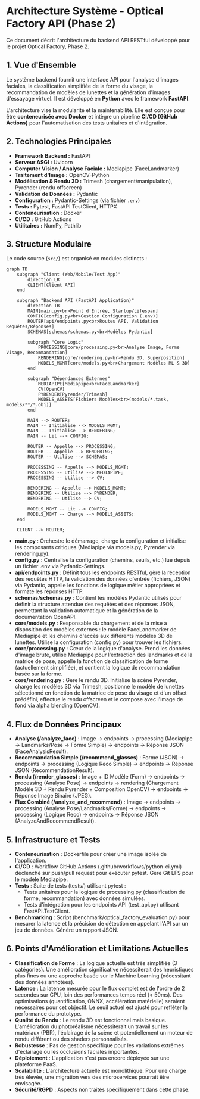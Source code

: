 # Architecture Système - Optical Factory API (Phase 2)

Ce document décrit l'architecture du backend API RESTful développé pour le projet Optical Factory, Phase 2.

## 1. Vue d'Ensemble

Le système backend fournit une interface API pour l'analyse d'images faciales, la classification simplifiée de la forme du visage, la recommandation de modèles de lunettes et la génération d'images d'essayage virtuel. Il est développé en **Python** avec le framework **FastAPI**.

L'architecture vise la modularité et la maintenabilité. Elle est conçue pour être **conteneurisée avec Docker** et intègre un pipeline **CI/CD (GitHub Actions)** pour l'automatisation des tests unitaires et d'intégration.

## 2. Technologies Principales

* **Framework Backend :** FastAPI
* **Serveur ASGI :** Uvicorn
* **Computer Vision / Analyse Faciale :** Mediapipe (FaceLandmarker)
* **Traitement d'Image :** OpenCV-Python
* **Modélisation & Rendu 3D :** Trimesh (chargement/manipulation), Pyrender (rendu offscreen)
* **Validation de Données :** Pydantic
* **Configuration :** Pydantic-Settings (via fichier `.env`)
* **Tests :** Pytest, FastAPI TestClient, HTTPX
* **Conteneurisation :** Docker
* **CI/CD :** GitHub Actions
* **Utilitaires :** NumPy, Pathlib

## 3. Structure Modulaire

Le code source (`src/`) est organisé en modules distincts :

```mermaid
graph TD
    subgraph "Client (Web/Mobile/Test App)"
        direction LR
        CLIENT[Client API]
    end

    subgraph "Backend API (FastAPI Application)"
        direction TB
        MAIN[main.py<br>Point d'Entrée, Startup/Lifespan]
        CONFIG[config.py<br>Gestion Configuration (.env)]
        ROUTER[api/endpoints.py<br>Routes API, Validation Requêtes/Réponses]
        SCHEMAS[schemas/schemas.py<br>Modèles Pydantic]

        subgraph "Core Logic"
            PROCESSING[core/processing.py<br>Analyse Image, Forme Visage, Recommandation]
            RENDERING[core/rendering.py<br>Rendu 3D, Superposition]
            MODELS_MGMT[core/models.py<br>Chargement Modèles ML & 3D]
        end

        subgraph "Dépendances Externes"
            MEDIAPIPE[Mediapipe<br>FaceLandmarker]
            CV[OpenCV]
            PYRENDER[Pyrender/Trimesh]
            MODELS_ASSETS[Fichiers Modèles<br>(models/*.task, models/**/*.obj)]
        end

        MAIN --> ROUTER;
        MAIN -- Initialise --> MODELS_MGMT;
        MAIN -- Initialise --> RENDERING;
        MAIN -- Lit --> CONFIG;

        ROUTER -- Appelle --> PROCESSING;
        ROUTER -- Appelle --> RENDERING;
        ROUTER -- Utilise --> SCHEMAS;

        PROCESSING -- Appelle --> MODELS_MGMT;
        PROCESSING -- Utilise --> MEDIAPIPE;
        PROCESSING -- Utilise --> CV;

        RENDERING -- Appelle --> MODELS_MGMT;
        RENDERING -- Utilise --> PYRENDER;
        RENDERING -- Utilise --> CV;

        MODELS_MGMT -- Lit --> CONFIG;
        MODELS_MGMT -- Charge --> MODELS_ASSETS;
    end

    CLIENT --> ROUTER;
```

* **main.py** : Orchestre le démarrage, charge la configuration et initialise les composants critiques (Mediapipe via models.py, Pyrender via rendering.py).
* **config.py** : Centralise la configuration (chemins, seuils, etc.) lue depuis un fichier .env via Pydantic-Settings.
* **api/endpoints.py** : Définit tous les endpoints RESTful, gère la réception des requêtes HTTP, la validation des données d'entrée (fichiers, JSON) via Pydantic, appelle les fonctions de logique métier appropriées et formate les réponses HTTP.
* **schemas/schemas.py** : Contient les modèles Pydantic utilisés pour définir la structure attendue des requêtes et des réponses JSON, permettant la validation automatique et la génération de la documentation OpenAPI.
* **core/models.py** : Responsable du chargement et de la mise à disposition des modèles externes : le modèle FaceLandmarker de Mediapipe et les chemins d'accès aux différents modèles 3D de lunettes. Utilise la configuration (config.py) pour trouver les fichiers.
* **core/processing.py** : Cœur de la logique d'analyse. Prend les données d'image brute, utilise Mediapipe pour l'extraction des landmarks et de la matrice de pose, appelle la fonction de classification de forme (actuellement simplifiée), et contient la logique de recommandation basée sur la forme.
* **core/rendering.py** : Gère le rendu 3D. Initialise la scène Pyrender, charge les modèles 3D via Trimesh, positionne le modèle de lunettes sélectionné en fonction de la matrice de pose du visage et d'un offset prédéfini, effectue le rendu offscreen et le compose avec l'image de fond via alpha blending (OpenCV).

## 4. Flux de Données Principaux

* **Analyse (/analyze_face)** : Image -> endpoints -> processing (Mediapipe -> Landmarks/Pose -> Forme Simple) -> endpoints -> Réponse JSON (FaceAnalysisResult).
* **Recommandation Simple (/recommend_glasses)** : Forme (JSON) -> endpoints -> processing (Logique Reco Simple) -> endpoints -> Réponse JSON (RecommendationResult).
* **Rendu (/render_glasses)** : Image + ID Modèle (Form) -> endpoints -> processing (Analyse Pose) -> endpoints -> rendering (Chargement Modèle 3D + Rendu Pyrender + Composition OpenCV) -> endpoints -> Réponse Image Binaire (JPEG).
* **Flux Combiné (/analyze_and_recommend)** : Image -> endpoints -> processing (Analyse Pose/Landmarks/Forme) -> endpoints -> processing (Logique Reco) -> endpoints -> Réponse JSON (AnalyzeAndRecommendResult).

## 5. Infrastructure et Tests

* **Conteneurisation** : Dockerfile pour créer une image isolée de l'application.
* **CI/CD** : Workflow GitHub Actions (.github/workflows/python-ci.yml) déclenché sur push/pull request pour exécuter pytest. Gère Git LFS pour le modèle Mediapipe.
* **Tests** : Suite de tests (tests/) utilisant pytest :
  * Tests unitaires pour la logique de processing.py (classification de forme, recommandation) avec données simulées.
  * Tests d'intégration pour les endpoints API (test_api.py) utilisant FastAPI.TestClient.
* **Benchmarking** : Script (benchmark/optical_factory_evaluation.py) pour mesurer la latence et la précision de détection en appelant l'API sur un jeu de données. Génère un rapport JSON.

## 6. Points d'Amélioration et Limitations Actuelles

* **Classification de Forme** : La logique actuelle est très simplifiée (3 catégories). Une amélioration significative nécessiterait des heuristiques plus fines ou une approche basée sur le Machine Learning (nécessitant des données annotées).
* **Latence** : La latence mesurée pour le flux complet est de l'ordre de 2 secondes sur CPU, loin des performances temps réel (< 50ms). Des optimisations (quantification, ONNX, accélération matérielle) seraient nécessaires pour cet objectif. Le seuil actuel est ajusté pour refléter la performance du prototype.
* **Qualité du Rendu** : Le rendu 3D est fonctionnel mais basique. L'amélioration du photoréalisme nécessiterait un travail sur les matériaux (PBR), l'éclairage de la scène et potentiellement un moteur de rendu différent ou des shaders personnalisés.
* **Robustesse** : Pas de gestion spécifique pour les variations extrêmes d'éclairage ou les occlusions faciales importantes.
* **Déploiement** : L'application n'est pas encore déployée sur une plateforme PaaS.
* **Scalabilité** : L'architecture actuelle est monolithique. Pour une charge très élevée, une migration vers des microservices pourrait être envisagée.
* **Sécurité/RGPD** : Aspects non traités spécifiquement dans cette phase.